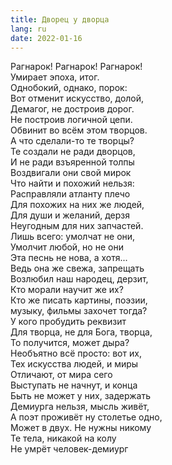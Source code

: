 ```yaml
---
title: Дворец у дворца
lang: ru
date: 2022-01-16
---
```


Рагнарок! Рагнарок! Рагнарок!  
Умирает эпоха, итог.  
Однобокий, однако, порок:  
Вот отменит искусство, долой,  
Демагог, не достроив дорог.  
Не построив логичной цепи.  
Обвинит во всём этом творцов.  
А что сделали-то те творцы?  
Те создали не ради дворцов,  
И не ради взъяренной толпы  
Воздвигали они свой мирок  
Что найти и похожий нельзя:  
Расправляли атланту плечо  
Для похожих на них же людей,  
Для души и желаний, дерзя  
Неугодным для них запчастей.  
Лишь всего: умолчат не они,  
Умолчит любой, но не они  
Эта песнь не нова, а хотя...  
Ведь она же свежа, запрещать  
Возлюбил наш народец, дерзит,  
Кто морали научит же их?  
Кто же писать картины, поэзии,  
музыку, фильмы захочет тогда?  
У кого пробудить реквизит  
Для творца, не для Бога, творца,  
То получится, может дыра?  
Необъятно всё просто: вот их,  
Тех искусства людей, и миры  
Отличают, от мира сего  
Выступать не начнут, и конца  
Быть не может у них, задержать  
Демиурга нельзя, мысль живёт,  
А поэт проживёт ну столетье одно,  
Может в двух. Не нужны никому  
Те тела, никакой на колу  
Не умрёт человек-демиург
